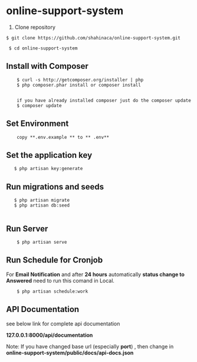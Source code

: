 ﻿# online-support-system

1. Clone repository
```
$ git clone https://github.com/shahinaca/online-support-system.git
 
 $ cd online-support-system
```
## Install with Composer

```
    $ curl -s http://getcomposer.org/installer | php
    $ php composer.phar install or composer install
    
    
    if you have already installed composer just do the composer update 
    $ composer update
```

## Set Environment

```
    copy **.env.example ** to ** .env**
```

## Set the application key

```
   $ php artisan key:generate
```

## Run migrations and seeds

```
   $ php artisan migrate
   $ php artisan db:seed
   
```
## Run Server

````
    $ php artisan serve
````
## Run Schedule for Cronjob
 For **Email Notification** and after **24 hours** automatically **status change to Answered** need to run this comand in Local.
````
    $ php artisan schedule:work
````
## API Documentation 
see below link for complete api documentation

**127.0.0.1:8000/api/documentation**

Note: If you have changed base url (especially **port**) , then change in **online-support-system/public/docs/api-docs.json** 
